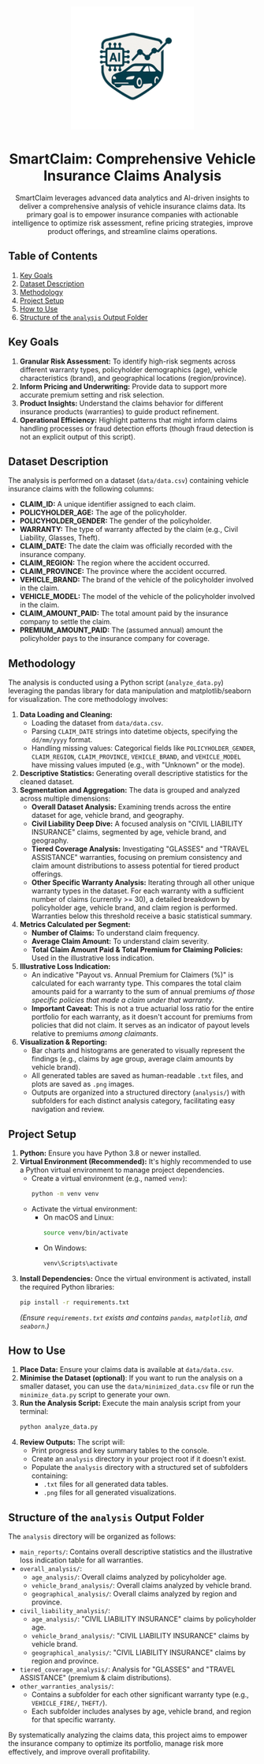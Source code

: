 <p align="center">
  <img src="assets/logo.png" width="250" alt="Logo" />
</p>

<h1 align="center">
  SmartClaim: Comprehensive Vehicle Insurance Claims Analysis
</h1>

<p align="center">
  SmartClaim leverages advanced data analytics and AI-driven insights to deliver a comprehensive analysis of vehicle insurance claims data. Its primary goal is to empower insurance companies with actionable intelligence to optimize risk assessment, refine pricing strategies, improve product offerings, and streamline claims operations.
</p>

## Table of Contents

1. [Key Goals](#key-goals)
2. [Dataset Description](#dataset-description)
3. [Methodology](#methodology)
4. [Project Setup](#project-setup)
5. [How to Use](#how-to-use)
6. [Structure of the `analysis` Output Folder](#structure-of-the-analysis-output-folder)

## Key Goals

1.  **Granular Risk Assessment:** To identify high-risk segments across different warranty types, policyholder demographics (age), vehicle characteristics (brand), and geographical locations (region/province).
2.  **Inform Pricing and Underwriting:** Provide data to support more accurate premium setting and risk selection.
3.  **Product Insights:** Understand the claims behavior for different insurance products (warranties) to guide product refinement.
4.  **Operational Efficiency:** Highlight patterns that might inform claims handling processes or fraud detection efforts (though fraud detection is not an explicit output of this script).

## Dataset Description

The analysis is performed on a dataset (`data/data.csv`) containing vehicle insurance claims with the following columns:

-   **CLAIM_ID:** A unique identifier assigned to each claim.
-   **POLICYHOLDER_AGE:** The age of the policyholder.
-   **POLICYHOLDER_GENDER:** The gender of the policyholder.
-   **WARRANTY:** The type of warranty affected by the claim (e.g., Civil Liability, Glasses, Theft).
-   **CLAIM_DATE:** The date the claim was officially recorded with the insurance company.
-   **CLAIM_REGION:** The region where the accident occurred.
-   **CLAIM_PROVINCE:** The province where the accident occurred.
-   **VEHICLE_BRAND:** The brand of the vehicle of the policyholder involved in the claim.
-   **VEHICLE_MODEL:** The model of the vehicle of the policyholder involved in the claim.
-   **CLAIM_AMOUNT_PAID:** The total amount paid by the insurance company to settle the claim.
-   **PREMIUM_AMOUNT_PAID:** The (assumed annual) amount the policyholder pays to the insurance company for coverage.

## Methodology

The analysis is conducted using a Python script (`analyze_data.py`) leveraging the pandas library for data manipulation and matplotlib/seaborn for visualization. The core methodology involves:

1.  **Data Loading and Cleaning:**
    -   Loading the dataset from `data/data.csv`.
    -   Parsing `CLAIM_DATE` strings into datetime objects, specifying the `dd/mm/yyyy` format.
    -   Handling missing values: Categorical fields like `POLICYHOLDER_GENDER`, `CLAIM_REGION`, `CLAIM_PROVINCE`, `VEHICLE_BRAND`, and `VEHICLE_MODEL` have missing values imputed (e.g., with "Unknown" or the mode).
2.  **Descriptive Statistics:** Generating overall descriptive statistics for the cleaned dataset.
3.  **Segmentation and Aggregation:** The data is grouped and analyzed across multiple dimensions:
    -   **Overall Dataset Analysis:** Examining trends across the entire dataset for age, vehicle brand, and geography.
    -   **Civil Liability Deep Dive:** A focused analysis on "CIVIL LIABILITY INSURANCE" claims, segmented by age, vehicle brand, and geography.
    -   **Tiered Coverage Analysis:** Investigating "GLASSES" and "TRAVEL ASSISTANCE" warranties, focusing on premium consistency and claim amount distributions to assess potential for tiered product offerings.
    -   **Other Specific Warranty Analysis:** Iterating through all other unique warranty types in the dataset. For each warranty with a sufficient number of claims (currently >= 30), a detailed breakdown by policyholder age, vehicle brand, and claim region is performed. Warranties below this threshold receive a basic statistical summary.
4.  **Metrics Calculated per Segment:**
    -   **Number of Claims:** To understand claim frequency.
    -   **Average Claim Amount:** To understand claim severity.
    -   **Total Claim Amount Paid & Total Premium for Claiming Policies:** Used in the illustrative loss indication.
5.  **Illustrative Loss Indication:**
    -   An indicative "Payout vs. Annual Premium for Claimers (%)" is calculated for each warranty type. This compares the total claim amounts paid for a warranty to the sum of annual premiums _of those specific policies that made a claim under that warranty_.
    -   **Important Caveat:** This is not a true actuarial loss ratio for the entire portfolio for each warranty, as it doesn't account for premiums from policies that did not claim. It serves as an indicator of payout levels relative to premiums _among claimants_.
6.  **Visualization & Reporting:**
    -   Bar charts and histograms are generated to visually represent the findings (e.g., claims by age group, average claim amounts by vehicle brand).
    -   All generated tables are saved as human-readable `.txt` files, and plots are saved as `.png` images.
    -   Outputs are organized into a structured directory (`analysis/`) with subfolders for each distinct analysis category, facilitating easy navigation and review.

## Project Setup

1.  **Python:** Ensure you have Python 3.8 or newer installed.
2.  **Virtual Environment (Recommended):** It's highly recommended to use a Python virtual environment to manage project dependencies.
    -   Create a virtual environment (e.g., named `venv`):
        ```bash
        python -m venv venv
        ```
    -   Activate the virtual environment:
        -   On macOS and Linux:
            ```bash
            source venv/bin/activate
            ```
        -   On Windows:
            ```bash
            venv\Scripts\activate
            ```
3.  **Install Dependencies:** Once the virtual environment is activated, install the required Python libraries:
    ```bash
    pip install -r requirements.txt
    ```
    _(Ensure `requirements.txt` exists and contains `pandas`, `matplotlib`, and `seaborn`.)_

## How to Use

1.  **Place Data:** Ensure your claims data is available at `data/data.csv`.
2.  **Minimise the Dataset (optional)**: If you want to run the analysis on a smaller dataset, you can use the `data/minimized_data.csv` file or run the `minimize_data.py` script to generate your own.
3.  **Run the Analysis Script:** Execute the main analysis script from your terminal:
    ```bash
    python analyze_data.py
    ```
4.  **Review Outputs:** The script will:
    -   Print progress and key summary tables to the console.
    -   Create an `analysis` directory in your project root if it doesn't exist.
    -   Populate the `analysis` directory with a structured set of subfolders containing:
        -   `.txt` files for all generated data tables.
        -   `.png` files for all generated visualizations.

## Structure of the `analysis` Output Folder

The `analysis` directory will be organized as follows:

-   `main_reports/`: Contains overall descriptive statistics and the illustrative loss indication table for all warranties.
-   `overall_analysis/`:
    -   `age_analysis/`: Overall claims analyzed by policyholder age.
    -   `vehicle_brand_analysis/`: Overall claims analyzed by vehicle brand.
    -   `geographical_analysis/`: Overall claims analyzed by region and province.
-   `civil_liability_analysis/`:
    -   `age_analysis/`: "CIVIL LIABILITY INSURANCE" claims by policyholder age.
    -   `vehicle_brand_analysis/`: "CIVIL LIABILITY INSURANCE" claims by vehicle brand.
    -   `geographical_analysis/`: "CIVIL LIABILITY INSURANCE" claims by region and province.
-   `tiered_coverage_analysis/`: Analysis for "GLASSES" and "TRAVEL ASSISTANCE" (premium & claim distributions).
-   `other_warranties_analysis/`:
    -   Contains a subfolder for each other significant warranty type (e.g., `VEHICLE_FIRE/`, `THEFT/`).
    -   Each subfolder includes analyses by age, vehicle brand, and region for that specific warranty.

By systematically analyzing the claims data, this project aims to empower the insurance company to optimize its portfolio, manage risk more effectively, and improve overall profitability.
